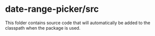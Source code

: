 # date-range-picker/src

This folder contains source code that will automatically be added to the classpath when
the package is used.

